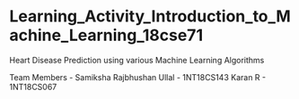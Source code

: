 # Learning_Activity_Introduction_to_Machine_Learning_18cse71
Heart Disease Prediction using various Machine Learning Algorithms

Team Members - 
Samiksha Rajbhushan Ullal - 1NT18CS143
Karan R                   - 1NT18CS067
